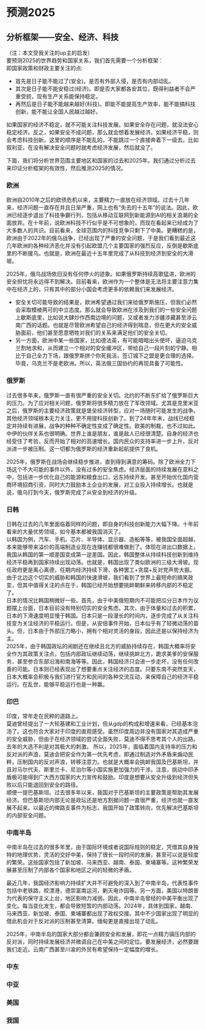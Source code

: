 # 预测2025
## 分析框架——安全、经济、科技
（注：本文受我关注的up主的启发）  
要预测2025的世界趋势和国家关系，我们首先需要一个分析框架：  
即国家政策和财政主要关注的点:
- 首先是日子能不能过了(安全)。是否有外部入侵，是否有内部动乱。
- 其次是日子能不能安稳过(经济)。即是否大家都各安其位，既得利益者不会严重受损，现有生产关系能保持稳定。
- 再然后是日子能不能越来越好(科技)。即能不能提高生产效率，能不能搞科技创新，能不能让全国人民越过越好。

如果国家的经济不稳定，就不可能关注科技发展。如果安全存在问题，就没法安心稳定经济。反之，如果安全不成问题，那么就会想着发展经济。如果经济平稳，则会考虑科技创新。这里的顺序是不能乱的，不能跳过一个直接奔着下一级去。比如叙利亚，在没有解决安全问题时就考虑经济发展，然后就没了。

下面，我们将分析世界范围主要地区和国家的过去和2025年。我们通过分析过去来印证分析框架的有效性，然后推测2025的情况。
### 欧洲
欧洲自2010年之后的欧债危机以来，主要精力一直放在经济领域。过去十几年来，经济问题一直存在并且日渐严重，网上也有“失去的十五年”的说法。因此，欧洲已经逐步退出了科技争霸行列，包括从移动互联网到新能源到AI的相关浪潮的全面放弃。在十年前，说欧洲科技不行似乎是不可想象的，而现在看起来已经成为了大多数人的共识。目前看来，全球范围内的科技竞争只剩下了中美。更糟糕的是，欧洲由于2022年的俄乌战争，已经出现了严重的安全问题，于是我们看到最近这几年欧洲的各种经济恶化并没有引起欧盟几个主要国家的强烈反应，反倒是歇斯底里的不断援乌。也就是，欧洲在最近十五年里完成了从科技到经济到安全的大滑坡。

2025年，俄乌战场依旧没有任何停火的迹象。如果俄罗斯持续高歌猛进，欧洲的安全担忧将永远得不到解决。目前看来，欧洲作为一个整体是无法将主要注意力集中在经济上的，只有其中的部分小国会考虑更多的依赖我们来发展经济。
- 安全关切可能导致的结果是，欧洲希望通过我们来给俄罗斯施压，但我们必然会采取模棱两可的中立态度。那么就会导致欧洲在涉及到我们的一些安全问题上歇斯底里，比如说大肆炒作西南边境的问题，又或者发力涉疆涉藏甚至涉云南广西的话题。也就是尽管欧洲希望自己的经济得到喘息，但在更大的安全威胁面前，他们甚至愿意牺牲对我们的关系来满足他们的安全关切。
- 另一方面，欧洲中某一些国家，比如德法英，有可能暗暗出头使坏，逼迫乌克兰割地求和，从而建立一个相对的安全缓冲区，带给自己一段片刻的宁静。相比于自己全力下场，跟俄罗斯拼个你死我活，签订城下之盟是更合理的选择。毕竟，乌克兰不是老欧洲。所以，英法俄三国协约的再现具备了可能性。

### 俄罗斯
过去很多年来，俄罗斯一直有很严重的安全关切。北约的不断东扩给了俄罗斯巨大的压力。为了应对相关问题，俄罗斯将很多精力放在了军改领域。尤其是克里米亚之后，俄罗斯的主要经济政策就是堡垒经济转型，应对一场随时可能发生的战争。其他经济领域根本无力关注，更不用提科技创新了。到了24年年末，战线已经稳定并持续有进展，战争的种种不确定性变成了确定性。欧美的制裁，也不过如此。中伊的伙伴关系也很明确。世界上谁是朋友，谁是敌人已经很清楚。自身的经济也经受住了考验，反而开始了相对的高速增长。国内民众的支持率进一步上升，反对派进一步被压制。这一切都为俄罗斯的经济重新起航提供了良机。

2025年，俄罗斯在战场会继续稳步推进，直到得到满意的筹码。除了欧洲全力下场这个不大可能的事件以外，没有过多的安全焦虑。经济层面的持续发展在意料之中，包括进一步优化自己的能源和粮食出口，远东持续开发。甚至开始优化国内营商环境招商引资，同时大力鼓励本土企业的发展，对工业投入持续增长。也就是说，俄乌打到今天，俄罗斯完成了从安全到经济的升级。

### 日韩
日韩在过去的几年里面临着同样的问题，即自身的科技创新能力大幅下降。十年前看来的大量优势领域，如今基本都被我国消灭了。  
以韩国为例，汽车、手机、芯片、半导体、显示器、造船等等，被我国全面超越，本来能够带来溢价的高端制造业现在连赚钱都很难做到了。体现在进出口数据上，我国从韩国的第一顺差国变成第一逆差国。因此，韩国整体从持续科技创新到维持经济平稳再到国家持续出现动荡。也就是，韩国出现了类似欧洲的三级大滑坡。现任政府更是离心离德，任期内经济持续下滑，各种罢工+贪腐+反对党声势大振。由于北边这个切实的威胁和韩国的快速滑坡，我们看到了世界上最短命的搞笑政变，但其中值得关注的点在于，韩国已经开始想要挑衅朝鲜来转移内部的不稳定了。  
日本的情况比韩国稍微好一些。首先，由于中美俄短期内不可能把瓜分日本作为议题摆上台面，日本目前没有特别切实的安全焦虑。其次，由于体量和过去的积累，日本的下滑速度明显慢于韩国。日本只是一段漫长的时间内，逐步完成了从关注科技变为关注经济的平稳运行。但是，从安倍事件开始，日本似乎有了轻微动荡的苗头。但，日本由于外部压力略小，拥有个相对灵活的身段，因此还是以保持经济为主。  
2025年，由于韩国政坛的闹剧还在继续且北方的威胁持续存在，韩国大概率将安全作为其政策关注点，包括内部政坛继续动荡，继续挑衅北方，跪求美爹的安保服务，甚至参合东部沿海和南海等等。因此，韩国经济只会进一步走坏，没有任何改善的可能。日本则已经表现出了想要重点关注经济的态度。只要东南不突然变天，日本大概率会积极与我们进行官方和民间的各种交流互动，来保障自己的经济平稳运行。在乱世，能够平稳运行也是一种赢。

### 印巴
印度，常年走在民粹的道路上。  
莫迪曾经提出了一大轮基建和工业计划，但从gdp的构成和增速来看，已经基本泡汤了。这也符合大家对于印度的直观感受。虽然印度周边并没有国家对其造成严重的安全威胁，但由于在经济领域的尝试全面失败，莫迪不得不思考其个人的出路。去年的大选不利是对其极大的刺激。
所以，2025年，面临着国内支持率的压力和反对派的声浪，莫迪会把安全作为第一优先考虑，即通过制造对外矛盾来煽动民粹，压制国内的反对声浪，转移注意力。也就是大概率会挑衅我国及巴基斯坦，并且对马尔代夫、斯里兰卡、尼泊尔等小国实施更加强力的干涉。注意，挑动中印矛盾极可能得到广大西方国家的大力宣传和鼓励。印度是想要从安全升级到经济但失败以后只能退回到安全的路径。  
顺便一提巴基斯坦。过去很多年以来，我国对于巴基斯坦的主要政策是帮助其发展经济。但巴基斯坦内部无论是政坛还是地方割据问题一直很严重，经济也就一直发展不起来。以最近的俾路支事件为标志，我国开始了政策转向，优先解决巴基斯坦的内部安全问题。

### 中南半岛
中南半岛在过去的很多年里，由于国际环境或者说国际规则的稳定，凭借其自身独特的地理优势，灵活的交好中美，保持了很长一段时间的发展，甚至可以说是轻度的繁荣。这些国家包括了新加坡、马来西亚、越南、泰国、柬埔寨等。这种繁荣发展甚至压制了内部各个国家和地区之间的轻微的矛盾。  

最近几年，我国经济影响力持续扩大并不可避免的深入到了中南半岛，代表性事件包括中老铁路，皎漂港，德崇富南运河，剿灭电诈园等。另一方面，美国以特朗普为代表的保守主义上台，地区影响力减弱。因此，中南半岛曾经的中美平衡出现了变化。每当变化发生，都会导致短暂的内部动荡。2024年，具体到国家，越南、马来西亚、新加坡、泰国、柬埔寨都出现了政权交接。其中不少国家出现了明显的借此机会对于反对派的压制甚至清算。缅甸更是直接出现了动乱。

2025年，中南半岛的国家大部分都会兼顾安全和发展，即花一点精力镇压内部的反对派，同时持续发展经济并微调自己在中美之间的定位。要发展经济，必然要跟我们走近。云南广西甚至川渝的外贸有希望保持一定幅度的增长。

### 中东

### 中亚

### 美国

### 我国


